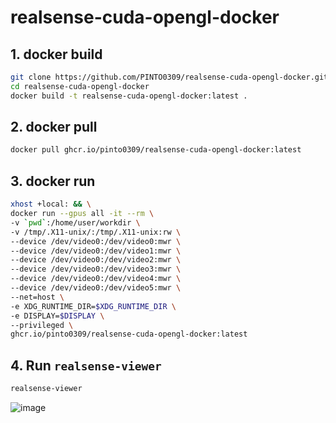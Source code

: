 # realsense-cuda-opengl-docker
## 1. docker build
```bash
git clone https://github.com/PINTO0309/realsense-cuda-opengl-docker.git
cd realsense-cuda-opengl-docker
docker build -t realsense-cuda-opengl-docker:latest .
```

## 2. docker pull
```bash
docker pull ghcr.io/pinto0309/realsense-cuda-opengl-docker:latest
```

## 3. docker run
```bash
xhost +local: && \
docker run --gpus all -it --rm \
-v `pwd`:/home/user/workdir \
-v /tmp/.X11-unix/:/tmp/.X11-unix:rw \
--device /dev/video0:/dev/video0:mwr \
--device /dev/video0:/dev/video1:mwr \
--device /dev/video0:/dev/video2:mwr \
--device /dev/video0:/dev/video3:mwr \
--device /dev/video0:/dev/video4:mwr \
--device /dev/video0:/dev/video5:mwr \
--net=host \
-e XDG_RUNTIME_DIR=$XDG_RUNTIME_DIR \
-e DISPLAY=$DISPLAY \
--privileged \
ghcr.io/pinto0309/realsense-cuda-opengl-docker:latest
```

## 4. Run **`realsense-viewer`**
```bash
realsense-viewer
```
![image](https://user-images.githubusercontent.com/33194443/152633195-2fc6e4bd-058e-4ae0-9a9e-8d223f3d96ba.png)

